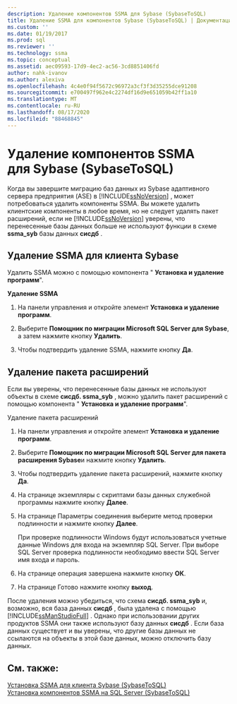 ```yaml
---
description: Удаление компонентов SSMA для Sybase (SybaseToSQL)
title: Удаление SSMA для компонентов Sybase (SybaseToSQL) | Документация Майкрософт
ms.custom: ''
ms.date: 01/19/2017
ms.prod: sql
ms.reviewer: ''
ms.technology: ssma
ms.topic: conceptual
ms.assetid: aec09593-17d9-4ec2-ac56-3cd8851406fd
author: nahk-ivanov
ms.author: alexiva
ms.openlocfilehash: 4c4e0f94f5672c96972a3cf3f3d35255dce91208
ms.sourcegitcommit: e700497f962e4c2274df16d9e651059b42ff1a10
ms.translationtype: MT
ms.contentlocale: ru-RU
ms.lasthandoff: 08/17/2020
ms.locfileid: "88468845"
---
```

# <a name="removing-ssma-for-sybase-components-sybasetosql"></a>Удаление компонентов SSMA для Sybase (SybaseToSQL)
Когда вы завершите миграцию баз данных из Sybase адаптивного сервера предприятия (ASE) в [!INCLUDE[ssNoVersion](../../includes/ssnoversion-md.md)] , может потребоваться удалить компоненты SSMA. Вы можете удалить клиентские компоненты в любое время, но не следует удалять пакет расширений, если не [!INCLUDE[ssNoVersion](../../includes/ssnoversion-md.md)] уверены, что перенесенные базы данных больше не используют функции в схеме **ssma_syb** базы данных **сисдб** .  
  
## <a name="uninstalling-the-ssma-for-sybase-client"></a>Удаление SSMA для клиента Sybase  
Удалить SSMA можно с помощью компонента " **Установка и удаление программ**".  
  
**Удаление SSMA**  
  
1.  На панели управления и откройте элемент **Установка и удаление программ**.  
  
2.  Выберите **Помощник по миграции Microsoft SQL Server для Sybase**, а затем нажмите кнопку **Удалить**.  
  
3.  Чтобы подтвердить удаление SSMA, нажмите кнопку **Да**.  
  
## <a name="uninstalling-the-extension-pack"></a>Удаление пакета расширений  
Если вы уверены, что перенесенные базы данных не используют объекты в схеме **сисдб. ssma_syb** , можно удалить пакет расширений с помощью компонента " **Установка и удаление программ**".  
  
Удаление пакета расширений  
  
1.  На панели управления и откройте элемент **Установка и удаление программ**.  
  
2.  Выберите **Помощник по миграции Microsoft SQL Server для пакета расширения Sybase**и нажмите кнопку **Удалить**.  
  
3.  Чтобы подтвердить удаление пакета расширений, нажмите кнопку **Да**.  
  
4.  На странице экземпляры с скриптами базы данных служебной программы нажмите кнопку **Далее**.  
  
5.  На странице Параметры соединения выберите метод проверки подлинности и нажмите кнопку **Далее**.  
  
    При проверке подлинности Windows будут использоваться учетные данные Windows для входа на экземпляр SQL Server. При выборе SQL Server проверка подлинности необходимо ввести SQL Server имя входа и пароль.  
  
6.  На странице операция завершена нажмите кнопку **ОК**.  
  
7.  На странице Готово нажмите кнопку **выход**.  
  
После удаления можно убедиться, что схема **сисдб. ssma_syb** и, возможно, вся база данных **сисдб** , была удалена с помощью [!INCLUDE[ssManStudioFull](../../includes/ssmanstudiofull-md.md)] . Однако при использовании других продуктов SSMA они также используют базу данных **сисдб** . Если база данных существует и вы уверены, что другие базы данных не ссылаются на объекты в этой базе данных, можно отключить базу данных.  
  
## <a name="see-also"></a>См. также:  
[Установка SSMA для клиента Sybase &#40;SybaseToSQL&#41;](../../ssma/sybase/installing-ssma-for-sybase-client-sybasetosql.md)  
[Установка компонентов SSMA на SQL Server &#40;SybaseToSQL&#41;](../../ssma/sybase/installing-ssma-components-on-sql-server-sybasetosql.md)  
  
